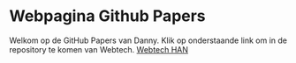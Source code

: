 # Webpagina Github Papers
Welkom op de GitHub Papers van Danny. Klik op onderstaande link om in de repository te komen van Webtech.
[Webtech HAN](http://www.dannyhan.me/Webtech/index.html)
